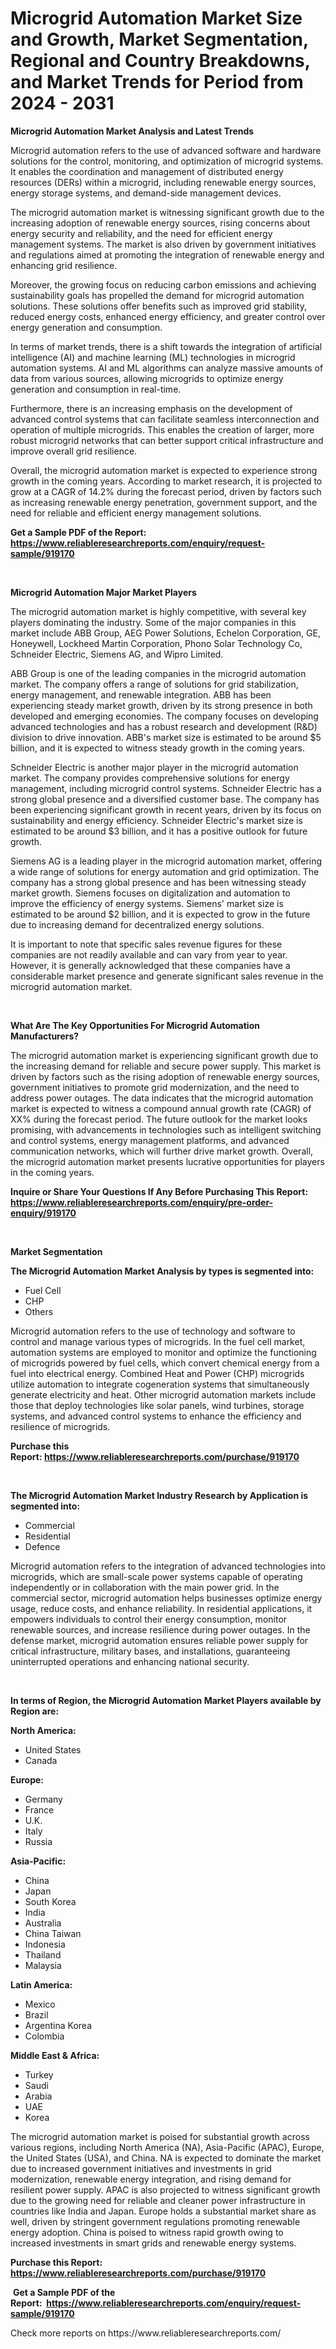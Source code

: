 <p><h1>Microgrid Automation Market Size and Growth, Market Segmentation, Regional and Country Breakdowns, and Market Trends for Period from 2024 -  2031</h1></p><p><strong>Microgrid Automation Market Analysis and Latest Trends</strong></p>
<p><p>Microgrid automation refers to the use of advanced software and hardware solutions for the control, monitoring, and optimization of microgrid systems. It enables the coordination and management of distributed energy resources (DERs) within a microgrid, including renewable energy sources, energy storage systems, and demand-side management devices.</p><p>The microgrid automation market is witnessing significant growth due to the increasing adoption of renewable energy sources, rising concerns about energy security and reliability, and the need for efficient energy management systems. The market is also driven by government initiatives and regulations aimed at promoting the integration of renewable energy and enhancing grid resilience.</p><p>Moreover, the growing focus on reducing carbon emissions and achieving sustainability goals has propelled the demand for microgrid automation solutions. These solutions offer benefits such as improved grid stability, reduced energy costs, enhanced energy efficiency, and greater control over energy generation and consumption.</p><p>In terms of market trends, there is a shift towards the integration of artificial intelligence (AI) and machine learning (ML) technologies in microgrid automation systems. AI and ML algorithms can analyze massive amounts of data from various sources, allowing microgrids to optimize energy generation and consumption in real-time.</p><p>Furthermore, there is an increasing emphasis on the development of advanced control systems that can facilitate seamless interconnection and operation of multiple microgrids. This enables the creation of larger, more robust microgrid networks that can better support critical infrastructure and improve overall grid resilience.</p><p>Overall, the microgrid automation market is expected to experience strong growth in the coming years. According to market research, it is projected to grow at a CAGR of 14.2% during the forecast period, driven by factors such as increasing renewable energy penetration, government support, and the need for reliable and efficient energy management solutions.</p></p>
<p><strong>Get a Sample PDF of the Report:&nbsp; <a href="https://www.reliableresearchreports.com/enquiry/request-sample/919170">https://www.reliableresearchreports.com/enquiry/request-sample/919170</a></strong></p>
<p>&nbsp;</p>
<p><strong>Microgrid Automation Major Market Players</strong></p>
<p><p>The microgrid automation market is highly competitive, with several key players dominating the industry. Some of the major companies in this market include ABB Group, AEG Power Solutions, Echelon Corporation, GE, Honeywell, Lockheed Martin Corporation, Phono Solar Technology Co, Schneider Electric, Siemens AG, and Wipro Limited.</p><p>ABB Group is one of the leading companies in the microgrid automation market. The company offers a range of solutions for grid stabilization, energy management, and renewable integration. ABB has been experiencing steady market growth, driven by its strong presence in both developed and emerging economies. The company focuses on developing advanced technologies and has a robust research and development (R&D) division to drive innovation. ABB's market size is estimated to be around $5 billion, and it is expected to witness steady growth in the coming years.</p><p>Schneider Electric is another major player in the microgrid automation market. The company provides comprehensive solutions for energy management, including microgrid control systems. Schneider Electric has a strong global presence and a diversified customer base. The company has been experiencing significant growth in recent years, driven by its focus on sustainability and energy efficiency. Schneider Electric's market size is estimated to be around $3 billion, and it has a positive outlook for future growth.</p><p>Siemens AG is a leading player in the microgrid automation market, offering a wide range of solutions for energy automation and grid optimization. The company has a strong global presence and has been witnessing steady market growth. Siemens focuses on digitalization and automation to improve the efficiency of energy systems. Siemens' market size is estimated to be around $2 billion, and it is expected to grow in the future due to increasing demand for decentralized energy solutions.</p><p>It is important to note that specific sales revenue figures for these companies are not readily available and can vary from year to year. However, it is generally acknowledged that these companies have a considerable market presence and generate significant sales revenue in the microgrid automation market.</p></p>
<p>&nbsp;</p>
<p><strong>What Are The Key Opportunities For Microgrid Automation Manufacturers?</strong></p>
<p><p>The microgrid automation market is experiencing significant growth due to the increasing demand for reliable and secure power supply. This market is driven by factors such as the rising adoption of renewable energy sources, government initiatives to promote grid modernization, and the need to address power outages. The data indicates that the microgrid automation market is expected to witness a compound annual growth rate (CAGR) of XX% during the forecast period. The future outlook for the market looks promising, with advancements in technologies such as intelligent switching and control systems, energy management platforms, and advanced communication networks, which will further drive market growth. Overall, the microgrid automation market presents lucrative opportunities for players in the coming years.</p></p>
<p><strong>Inquire or Share Your Questions If Any Before Purchasing This Report: <a href="https://www.reliableresearchreports.com/enquiry/pre-order-enquiry/919170">https://www.reliableresearchreports.com/enquiry/pre-order-enquiry/919170</a></strong></p>
<p>&nbsp;</p>
<p><strong>Market Segmentation</strong></p>
<p><strong>The Microgrid Automation Market Analysis by types is segmented into:</strong></p>
<p><ul><li>Fuel Cell</li><li>CHP</li><li>Others</li></ul></p>
<p><p>Microgrid automation refers to the use of technology and software to control and manage various types of microgrids. In the fuel cell market, automation systems are employed to monitor and optimize the functioning of microgrids powered by fuel cells, which convert chemical energy from a fuel into electrical energy. Combined Heat and Power (CHP) microgrids utilize automation to integrate cogeneration systems that simultaneously generate electricity and heat. Other microgrid automation markets include those that deploy technologies like solar panels, wind turbines, storage systems, and advanced control systems to enhance the efficiency and resilience of microgrids.</p></p>
<p><strong>Purchase this Report:&nbsp;<a href="https://www.reliableresearchreports.com/purchase/919170">https://www.reliableresearchreports.com/purchase/919170</a></strong></p>
<p>&nbsp;</p>
<p><strong>The Microgrid Automation Market Industry Research by Application is segmented into:</strong></p>
<p><ul><li>Commercial</li><li>Residential</li><li>Defence</li></ul></p>
<p><p>Microgrid automation refers to the integration of advanced technologies into microgrids, which are small-scale power systems capable of operating independently or in collaboration with the main power grid. In the commercial sector, microgrid automation helps businesses optimize energy usage, reduce costs, and enhance reliability. In residential applications, it empowers individuals to control their energy consumption, monitor renewable sources, and increase resilience during power outages. In the defense market, microgrid automation ensures reliable power supply for critical infrastructure, military bases, and installations, guaranteeing uninterrupted operations and enhancing national security.</p></p>
<p>&nbsp;</p>
<p><strong>In terms of Region, the Microgrid Automation Market Players available by Region are:</strong></p>
<p>
    <p> <strong> North America: </strong>
        <ul>
            <li>United States</li>
            <li>Canada</li>
        </ul>
        </p> 
    <p> <strong> Europe: </strong>
        <ul>
            <li>Germany</li>
            <li>France</li>
            <li>U.K.</li>
            <li>Italy</li>
            <li>Russia</li>
        </ul>
        </p> 
    <p> <strong> Asia-Pacific: </strong>
        <ul>
            <li>China</li>
            <li>Japan</li>
            <li>South Korea</li>
            <li>India</li>
            <li>Australia</li>
            <li>China Taiwan</li>
            <li>Indonesia</li>
            <li>Thailand</li>
            <li>Malaysia</li>
        </ul>
        </p> 
    <p> <strong> Latin America: </strong>
        <ul>
            <li>Mexico</li>
            <li>Brazil</li>
            <li>Argentina Korea</li>
            <li>Colombia</li>
        </ul>
        </p> 
    <p> <strong> Middle East & Africa: </strong>
        <ul>
            <li>Turkey</li>
            <li>Saudi</li>
            <li>Arabia</li>
            <li>UAE</li>
            <li>Korea</li>
        </ul>
    </p>
    </p>
<p><p>The microgrid automation market is poised for substantial growth across various regions, including North America (NA), Asia-Pacific (APAC), Europe, the United States (USA), and China. NA is expected to dominate the market due to increased government initiatives and investments in grid modernization, renewable energy integration, and rising demand for resilient power supply. APAC is also projected to witness significant growth due to the growing need for reliable and cleaner power infrastructure in countries like India and Japan. Europe holds a substantial market share as well, driven by stringent government regulations promoting renewable energy adoption. China is poised to witness rapid growth owing to increased investments in smart grids and renewable energy systems.</p></p>
<p><strong>Purchase this Report: <a href="https://www.reliableresearchreports.com/purchase/919170">https://www.reliableresearchreports.com/purchase/919170</a></strong></p>
<p>&nbsp;<strong>Get a Sample PDF of the Report:&nbsp;&nbsp;<a href="https://www.reliableresearchreports.com/enquiry/request-sample/919170">https://www.reliableresearchreports.com/enquiry/request-sample/919170</a></strong></p>
<p><strong></strong></p>
<p>Check more reports on https://www.reliableresearchreports.com/</p>